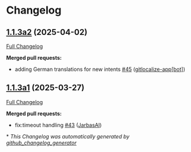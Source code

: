 # Changelog

## [1.1.3a2](https://github.com/OpenVoiceOS/ovos-common-query-pipeline-plugin/tree/1.1.3a2) (2025-04-02)

[Full Changelog](https://github.com/OpenVoiceOS/ovos-common-query-pipeline-plugin/compare/1.1.3a1...1.1.3a2)

**Merged pull requests:**

- adding German translations for new intents [\#45](https://github.com/OpenVoiceOS/ovos-common-query-pipeline-plugin/pull/45) ([gitlocalize-app[bot]](https://github.com/apps/gitlocalize-app))

## [1.1.3a1](https://github.com/OpenVoiceOS/ovos-common-query-pipeline-plugin/tree/1.1.3a1) (2025-03-27)

[Full Changelog](https://github.com/OpenVoiceOS/ovos-common-query-pipeline-plugin/compare/1.1.2...1.1.3a1)

**Merged pull requests:**

- fix:timeout handling [\#43](https://github.com/OpenVoiceOS/ovos-common-query-pipeline-plugin/pull/43) ([JarbasAl](https://github.com/JarbasAl))



\* *This Changelog was automatically generated by [github_changelog_generator](https://github.com/github-changelog-generator/github-changelog-generator)*
